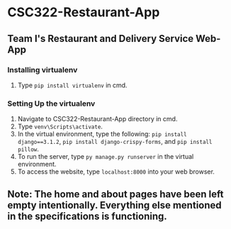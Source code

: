 # CSC322-Restaurant-App
## Team I's Restaurant and Delivery Service Web-App
### Installing virtualenv
1) Type ```pip install virtualenv``` in cmd.
### Setting Up the virtualenv
1) Navigate to CSC322-Restaurant-App directory in cmd.
1) Type ```venv\Scripts\activate```.
1) In the virtual environment, type the following: ```pip install django==3.1.2```, ```pip install django-crispy-forms```, and ```pip install pillow```.
1) To run the server, type ```py manage.py runserver``` in the virtual environment.
1) To access the website, type ```localhost:8000``` into your web browser.

## Note: The home and about pages have been left empty intentionally. Everything else mentioned in the specifications is functioning.
